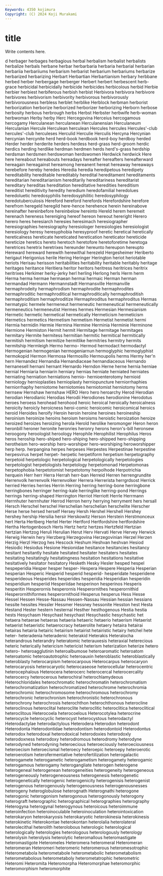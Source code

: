 ```yaml
---
Keywords: 4350 kojimura
Copyright: (C) 2024 Koji Murakami
---
```


# title

Write contents here.



d herbager herbages herbagious herbal herbalism herbalist herbalists herbalize herbals
herbane herbar herbarbaria herbaria herbarial herbarian herbariia herbariiums herbarism herbarist
herbarium herbariums herbarize herbarized herbarizing Herbart Herbartian Herbartianism herbary herbbane
herbed herber herbergage herberger Herbert herbert herbescent herb-grace herbicidal herbicidally
herbicide herbicides herbicolous herbid Herbie herbier herbiest herbiferous herbish herbist
Herbivora herbivora herbivore herbivores herbivorism herbivority herbivorous herbivorously herbivorousness herbless
herblet herblike Herblock herbman herborist herborization herborize herborized herborizer herborizing
Herborn herbose herbosity herbous herbrough herbs Herbst Herbster herbwife herb-woman
herbwoman Herby herby Herc Hercegovina Herceius hercogamous hercogamy Herculanean herculanean
Herculanensian Herculaneum Herculanian Hercule Herculean herculean Hercules hercules Hercules'-club hercules'-club
herculeses Herculid Herculie Herculis Hercyna Hercynian hercynian hercynite herd herd-book
herdbook herd-boy herdboy herded Herder herder herderite herders herdess herd-grass
herd-groom herdic herdics herding herdlike herdman herdmen herds herd's-grass herdship
herdsman herdsmen herdswoman herdswomen Herdwick herdwick Here here hereabout hereabouts
hereadays hereafter hereafters hereafterward hereagain hereagainst hereamong hereanent hereat hereaway
hereaways herebefore hereby heredes Heredia heredia heredipetous heredipety hereditability hereditable
hereditably heredital hereditament hereditaments hereditarian hereditarianism hereditarily hereditariness hereditarist hereditary
hereditas hereditation hereditative heredities hereditism hereditist hereditivity heredity heredium heredofamilial
heredolues heredoluetic heredosyphilis heredosyphilitic heredosyphilogy heredotuberculosis Hereford hereford herefords Herefordshire
herefore herefrom heregeld heregild here-hence herehence herein hereinabove hereinafter hereinbefore
hereinbelow hereinto Hereld herem heremeit herenach hereness hereniging hereof hereon
hereout hereright Herero herero heres heresiarch heresies heresimach heresiographer heresiographies
heresiography heresiologer heresiologies heresiologist heresiology heresy heresyphobia heresyproof heretic heretical
heretically hereticalness hereticate hereticated heretication hereticator hereticide hereticize heretics hereto
heretoch heretofore heretoforetime heretoga heretrices heretrix heretrixes hereunder hereunto hereupon
hereupto Hereward hereward herewith herewithal herezeld Hergesheimer Heriberto herigaut Herigonius
herile Hering Heringer Herington heriot heriotable heriots Herisau herisson heritabilities
heritability heritable heritably heritage heritages heritance Heritiera heritor heritors heritress
heritrices heritrix heritrixes Herkimer herky-jerky herl herling Herlong herls Herm
herm Herma herma hermae hermaean hermai hermaic Herman herman hermandad
Hermann Hermannstadt Hermansville Hermanville hermaphrodeity hermaphrodism hermaphrodite hermaphrodites hermaphroditic hermaphroditical
hermaphroditically hermaphroditish hermaphroditism hermaphroditize Hermaphroditus hermaphroditus Hermas hermatypic hermele hermeneut
hermeneutic hermeneutical hermeneutically hermeneutics hermeneutist Hermes hermes Hermesian Hermesianism Hermetic
hermetic hermetical hermetically Hermeticism hermeticism Hermetics hermetics Hermetism hermetism Hermetist
hermetist hermi Hermia hermidin Hermie Hermina Hermine Herminia Herminie Herminone
Hermione Hermiston Hermit hermit Hermitage hermitage hermitages hermitary Hermite hermitess
hermitian hermitic hermitical hermitically hermitish hermitism hermitize hermitlike hermitries hermitry
hermits hermitship Hermleigh Hermo hermo- Hermod hermodact hermodactyl Hermogenian hermogenian
hermogeniarnun hermoglyphic hermoglyphist hermokopid Hermon Hermosa Hermosillo Hermoupolis herms Hermy
her'n hern Hernandez Hernandia Hernandiaceae hernandiaceous Hernando hernanesell hernani hernant
Hernardo Herndon Herne herne hernia herniae hernial Herniaria herniarin herniary
hernias herniate herniated herniates herniating herniation herniations hernio- hernioenterotomy hernioid
herniology hernioplasties hernioplasty herniopuncture herniorrhaphies herniorrhaphy herniotome herniotomies herniotomist herniotomy
herns hernsew Hernshaw hernshaw HERO Hero hero heroarchy Herod Herodian
herodian Herodianic Herodias Herodii Herodiones herodionine Herodotus heroes heroess herohead
herohood heroic heroical heroically heroicalness heroicity heroicly heroicness heroi-comic heroicomic
heroicomical heroics heroid Heroides heroify Heroin heroin heroine heroines heroineship
heroinism heroinize heroins heroism heroisms heroistic heroization heroize heroized heroizes
heroizing herola Herold herolike heromonger Heron heron heronbill heroner heronite
heronries heronry herons heron's-bill heronsew heroogony heroologist heroology Herophile Herophilist
Herophilus Heros heros heroship hero-shiped hero-shiping hero-shipped hero-shipping herotheism hero-worship
hero-worshiper hero-worshiping heroworshipper herp herp. herpangina herpes herpeses Herpestes Herpestinae
herpestine herpesvirus herpet herpet- herpetic herpetiform herpetism herpetography herpetoid herpetologic
herpetological herpetologically herpetologies herpetologist herpetologists herpetology herpetomonad Herpetomonas herpetophobia herpetotomist
herpetotomy herpolhode Herpotrichia herquein Herr herr Herra Herrah herr-ban Herreid
Herren herrengrundite Herrenvolk herrenvolk Herrenvolker Herrera Herrerista herrgrdsost Herrick herried
Herries herries Herrin Herring herring herring-bone herringbone herringbones herringer herring-kale
herringlike herring-pond Herrings herrings herring-shaped Herrington Herriot Herriott Herrle Herrmann
Herrnhuter herrnhuter Herrod Herron herry herrying herryment hers hersall Hersch
Herschel herschel Herschelian herschelian herschelite Herscher Herse herse hersed herself
Hersey Hersh Hershel Hershell Hershey hershey hership Hersilia hersir Herskowitz
Herson Herstein Herstmonceux hert Herta Hertberg Hertel Herter Hertford Hertfordshire
hertfordshire Hertha Hertogenbosch Herts Hertz hertz hertzes Hertzfeld Hertzian hertzian
Hertzog Heruli Herulian Herut Herv Hervati Herve Hervey Herwick Herwig
Herwin hery Herzberg Herzegovina Herzegovinian Herzel Herzen Herzig Herzl Herzog
hes Hescock Heshum Heshvan heshvan Hesiod Hesiodic Hesiodus Hesione Hesionidae
hesitance hesitancies hesitancy hesitant hesitantly hesitate hesitated hesitater hesitaters hesitates
hesitating hesitatingly hesitatingness hesitation hesitations hesitative hesitatively hesitator hesitatory Hesketh
Hesky Hesler hesped hespel hespeperidia Hesper hesper hesper- Hespera Hespere
Hesperia Hesperian hesperian Hesperic Hesperid hesperid hesperid- hesperidate hesperidene hesperideous
Hesperides hesperides hesperidia Hesperidian hesperidin hesperidium hesperiid Hesperiidae hesperinon hesperinos
Hesperis hesperitin Hesperornis hesperornis Hesperornithes hesperornithid Hesperornithiformes hesperornithoid Hesperus hesperus
Hess Hesse Hessel Hessen Hesse-Nassau Hessen-Nassau Hessian hessian hessians hessite
hessites Hessler Hessmer Hessney hessonite Hesston hest Hesta Hestand Hester
hestern hesternal Hesther hesthogenous Hestia hestia hests Hesychasm Hesychast hesychast
Hesychastic hesychastic het hetaera hetaerae hetaeras hetaeria hetaeric hetaerio hetaerism
Hetaerist hetaerist hetaeristic hetaerocracy hetaerolite hetaery hetaira hetairai hetairas hetairia
hetairic hetairism hetairist hetairistic hetairy hetchel hete heter- heteradenia heteradenic
heterakid Heterakis Heteralocha heterandrous heterandry heteratomic heterauxesis heteraxial heterecious heteric
heterically hetericism hetericist heterism heterization heterize hetero hetero- heteroagglutinin heteroalbumose
heteroaromatic heteroatom heteroatomic heteroautotrophic heteroauxin heteroblastic heteroblastically heteroblasty heterocarpism heterocarpous
Heterocarpus heterocaryon heterocaryosis heterocaryotic heterocaseose heterocellular heterocentric heterocephalous Heterocera heterocerc
heterocercal heterocercality heterocercy heterocerous heterochiral heterochlamydeous Heterochloridales heterochromatic heterochromatin heterochromatism
heterochromatization heterochromatized heterochrome heterochromia heterochromic heterochromosome heterochromous heterochromy heterochronic heterochronism
heterochronistic heterochronous heterochrony heterochrosis heterochthon heterochthonous heterocline heteroclinous heteroclital heteroclite
heteroclitic heteroclitica heteroclitical heteroclitous Heterocoela heterocoelous Heterocotylea heterocrine heterocycle heterocyclic
heterocyst heterocystous heterodactyl Heterodactylae heterodactylous Heterodera Heterodon heterodont Heterodonta Heterodontidae
heterodontism heterodontoid Heterodontus heterodox heterodoxal heterodoxical heterodoxies heterodoxly heterodoxness heterodoxy
heterodromous heterodromy heterodyne heterodyned heterodyning heteroecious heteroeciously heteroeciousness heteroecism heteroecismal
heteroecy heteroepic heteroepy heteroerotic heteroerotism heterofermentative heterofertilization heterogalactic heterogamete heterogametic
heterogametism heterogamety heterogamic heterogamous heterogamy heterogangliate heterogen heterogene heterogeneal heterogenean
heterogeneities heterogeneity heterogeneous heterogeneously heterogeneousness heterogenesis heterogenetic heterogenetically heterogenic heterogenicity
heterogenisis heterogenist heterogenous heterogenously heterogenousness heterogenousnesses heterogeny heteroglobulose heterognath Heterognathi
heterogone heterogonic heterogonism heterogonous heterogonously heterogony heterograft heterographic heterographical heterographies
heterography Heterogyna heterogynal heterogynous heteroicous heteroimmune heteroinfection heteroinoculable heteroinoculation heterointoxication
heterokaryon heterokaryosis heterokaryotic heterokinesia heterokinesis heterokinetic Heterokontae heterokontan heterolalia heterolateral
heterolecithal heterolith heterolobous heterologic heterological heterologically heterologies heterologous heterologously heterology
heterolysin heterolysis heterolytic heteromallous heteromastigate heteromastigote Heteromeles Heteromera heteromeral Heteromeran
heteromeran Heteromeri heteromeric heteromerous heteromesotrophic Heterometabola heterometabole heterometabolic heterometabolism heterometabolous
heterometaboly heterometatrophic heterometric Heteromi Heteromita Heteromorpha Heteromorphae heteromorphic heteromorphism heteromorphite
